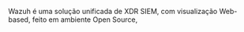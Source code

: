 Wazuh é uma solução unificada de XDR SIEM, com visualização Web-based, feito em ambiente Open Source, 